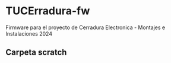 # TUCErradura-fw
Firmware para el proyecto de Cerradura Electronica - Montajes e Instalaciones 2024 

## Carpeta scratch

